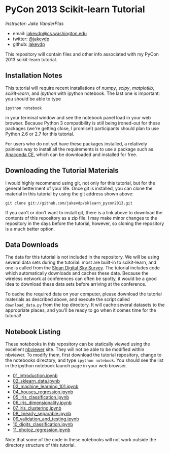 PyCon 2013 Scikit-learn Tutorial
================================

*Instructor: Jake VanderPlas*

- email: <jakevdp@cs.washington.edu>
- twitter: [@jakevdp](https://twitter.com/jakevdp)
- github: [jakevdp](http://github.com/jakevdp)

This repository will contain files and other info associated with my PyCon
2013 scikit-learn tutorial.

Installation Notes
------------------
This tutorial will require recent installations of *numpy*, *scipy*,
*matplotlib*, *scikit-learn*, and *ipython* with ipython notebook.
The last one is important: you should be able to type

    ipython notebook

in your terminal window and see the notebook panel load in your web browser.
Because Python 3 compatibility is still being ironed-out for these packages
(we're getting close, I promise!) participants should plan to use Python 2.6
or 2.7 for this tutorial.

For users who do not yet have these  packages installed, a relatively
painless way to install all the requirements is to use a package such as
[Anaconda CE](http://store.continuum.io/ "Anaconda CE"), which can be
downloaded and installed for free.

Downloading the Tutorial Materials
----------------------------------
I would highly recommend using git, not only for this tutorial, but for the
general betterment of your life.  Once git is installed, you can clone the
material in this tutorial by using the git address shown above:

    git clone git://github.com/jakevdp/sklearn_pycon2013.git

If you can't or don't want to install git, there is a link above to download
the contents of this repository as a zip file.  I may make minor changes to
the repository in the days before the tutorial, however, so cloning the
repository is a much better option.

Data Downloads
--------------
The data for this tutorial is not included in the repository.  We will be
using several data sets during the tutorial: most are built-in to
scikit-learn, and one is culled from the
[Sloan Digital Sky Survey](http://skyserver.sdss.org/public/en/).
The tutorial includes code which automatically downloads and caches these
data.  Because the wireless network
at conferences can often be spotty, it would be a good idea to download these
data sets before arriving at the conference.

To cache the required data on your computer, please download the tutorial
materials as described above, and execute the script called
``download_data.py`` from the top directory.  It will cache several datasets
to the appropriate places, and you'll be ready to go when it comes time for
the tutorial!


Notebook Listing
----------------
These notebooks in this repository can be statically viewed using the
excellent [nbviewer](http://nbviewer.ipython.org) site.  They will not
be able to be modified within nbviewer.  To modify them, first download
the tutorial repository, change to the notebooks directory, and type
``ipython notebook``.  You should see the list in the ipython notebook
launch page in your web browser.

- [01_introduction.ipynb](http://nbviewer.ipython.org/urls/raw.github.com/jakevdp/sklearn_pycon2013/master/notebooks/01_introduction.ipynb)
- [02_sklearn_data.ipynb](http://nbviewer.ipython.org/urls/raw.github.com/jakevdp/sklearn_pycon2013/master/notebooks/02_sklearn_data.ipynb)
- [03_machine_learning_101.ipynb](http://nbviewer.ipython.org/urls/raw.github.com/jakevdp/sklearn_pycon2013/master/notebooks/03_machine_learning_101.ipynb)
- [04_houses_regression.ipynb](http://nbviewer.ipython.org/urls/raw.github.com/jakevdp/sklearn_pycon2013/master/notebooks/04_houses_regression.ipynb)
- [05_iris_classification.ipynb](http://nbviewer.ipython.org/urls/raw.github.com/jakevdp/sklearn_pycon2013/master/notebooks/05_iris_classification.ipynb)
- [06_iris_dimensionality.ipynb](http://nbviewer.ipython.org/urls/raw.github.com/jakevdp/sklearn_pycon2013/master/notebooks/06_iris_dimensionality.ipynb)
- [07_iris_clustering.ipynb](http://nbviewer.ipython.org/urls/raw.github.com/jakevdp/sklearn_pycon2013/master/notebooks/07_iris_clustering.ipynb)
- [08_linearly_separable.ipynb](http://nbviewer.ipython.org/urls/raw.github.com/jakevdp/sklearn_pycon2013/master/notebooks/08_linearly_separable.ipynb)
- [09_validation_and_testing.ipynb](http://nbviewer.ipython.org/urls/raw.github.com/jakevdp/sklearn_pycon2013/master/notebooks/09_validation_and_testing.ipynb)
- [10_digits_classification.ipynb](http://nbviewer.ipython.org/urls/raw.github.com/jakevdp/sklearn_pycon2013/master/notebooks/10_digits_classification.ipynb)
- [11_photoz_regression.ipynb](http://nbviewer.ipython.org/urls/raw.github.com/jakevdp/sklearn_pycon2013/master/notebooks/11_photoz_regression.ipynb)

Note that some of the code in these notebooks will not work outside the
directory structure of this tutorial.